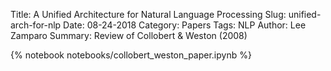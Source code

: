 Title: A Unified Architecture for Natural Language Processing
Slug: unified-arch-for-nlp
Date: 08-24-2018
Category: Papers
Tags: NLP
Author: Lee Zamparo
Summary: Review of Collobert & Weston (2008)

{% notebook notebooks/collobert_weston_paper.ipynb  %}